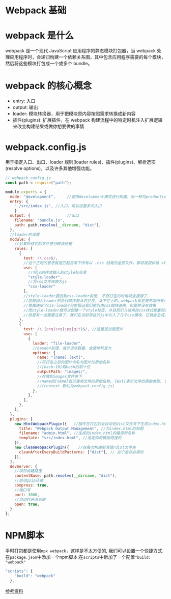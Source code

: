 # Webpack 基础

# webpack 是什么

webpack 是一个现代 JavaScript 应用程序的静态模块打包器，当 webpack 处理应用程序时，会递归构建一个依赖关系图，其中包含应用程序需要的每个模块，然后将这些模块打包成一个或多个 bundle。

# webpack 的核心概念

- entry: 入口
- output: 输出
- loader: 模块转换器，用于把模块原内容按照需求转换成新内容
- 插件(plugins): 扩展插件，在 webpack 构建流程中的特定时机注入扩展逻辑来改变构建结果或做你想要做的事情

# webpack.config.js

用于指定入口、出口、loader 规则(loader rules)、插件(plugins)、解析选项(resolve options)，以及许多其他增强功能。

```js
// webpack.config.js
const path = require("path");

module.exports = {
  mode: "development",     //使用development模式进行构建，另一种为production模式，后者出口文件会简洁许多
  entry: {
    "./src/index.js", //入口，可以设置多的入口
    }
  output: {                //出口 
    filename: "bundle.js",
    path: path.resolve(__dirname, "dist"),
  },
  //loader的设置
  module: {   
    //对某种格式的文件进行转换处理
    rules: [
      {
        test: /\.css$/, 
        //这个正则的意思就是匹配目录下所有以 .css 结尾的全部文件，都将被提供给 style-loader 和 css-loader   
        use: [
          //将js的样式插入到style标签里
          "style-loader", 
          //将css文件转换为js
          "css-loader"
        ],  
        //style-loader要放到css-loader前面, 不然打包的时候就会报错了.
        //这是因为loader的执行顺序是从右往左，从下往上的，webpack肯定是先将所有css模块依赖解析完得到计算结果再创建style标签。因此应该把style-loader放在css-loader的前面。
        //单独使用了css-loader只能保证我们能引用css模块进来，但是并没有效果
        //而style-loader就可以创建一个style标签，并且把引入进来的css样式都塞到这个标签里
        //但是有一点需要注意了，我们在当前项目的js中引入了几个css模块，它就会生成几个style标签
      },
      {
        test: /\.(png|svg|jpg|git)$/, //这里是加载图片
        use: [
          {
            loader: "file-loader",
            //base64处理，减少请求数量，会使体积变大
            options: {
              name: "[name].[ext]", 
              //将打包之后的图片命名为图片的原始名称
              //[hash:10]取hash的前十位
              outputPath: "images/", 
              //存放到images文件夹下
              //name的[name]表示使用文件的原始名称, [ext]表示文件的原始类型, [hash]表示以哈希值命名, [path]表示资源相对于context的路径.
              //(context 默认为webpack.config.js)
            },
          },
        ],
      },
    ],
  },
  plugins: [
    new HtmlWebpackPlugin({   //插件在打包后会自动在dist文件夹下生成index.html, 而且还会帮我们把输出的js都引入进去
      title: "Webpack Output Management", //为index.html的标题
      filename: "admin.html", //生成的index.html的路径和名称
      template: "src/index.html", //指定你的模版路径的
    }),
    new CleanWebpackPlugin({    //在每次构建前清理/dist文件夹
      cleanAfterEveryBuildPatterns: ["dist"], // 这个是非必填的
    }),
  ],
  devServer: {
    //项目构建路径
    contentBase: path.resolve(__dirname, "dist"),
    //启动gzip压缩
    compress: true,
    //端口号
    port: 3000,
    //自动打开浏览器 
    open: true,
  }
};
```

# NPM脚本

平时打包都是使用`npx webpack`，这样是不太方便的, 我们可以设置一个快捷方式. 在`package.json`中添加一个npm脚本:在`scripts`中新加了一个配置`"build: "webpack"`

```js
"scripts": {
    "build": "webpack"
  },
```

[参考资料](https://juejin.im/post/5e9ada576fb9a03c391300a1#heading-26)
